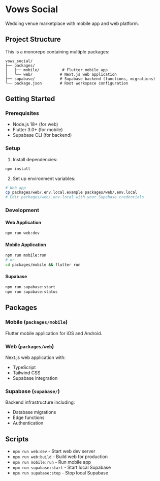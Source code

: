 # Vows Social

Wedding venue marketplace with mobile app and web platform.

## Project Structure

This is a monorepo containing multiple packages:

```
vows_social/
├── packages/
│   ├── mobile/          # Flutter mobile app
│   └── web/            # Next.js web application
├── supabase/           # Supabase backend (functions, migrations)
└── package.json        # Root workspace configuration
```

## Getting Started

### Prerequisites

- Node.js 18+ (for web)
- Flutter 3.0+ (for mobile)
- Supabase CLI (for backend)

### Setup

1. Install dependencies:
```bash
npm install
```

2. Set up environment variables:
```bash
# Web app
cp packages/web/.env.local.example packages/web/.env.local
# Edit packages/web/.env.local with your Supabase credentials
```

### Development

#### Web Application
```bash
npm run web:dev
```

#### Mobile Application
```bash
npm run mobile:run
# or
cd packages/mobile && flutter run
```

#### Supabase
```bash
npm run supabase:start
npm run supabase:status
```

## Packages

### Mobile (`packages/mobile`)
Flutter mobile application for iOS and Android.

### Web (`packages/web`)
Next.js web application with:
- TypeScript
- Tailwind CSS
- Supabase integration

### Supabase (`supabase/`)
Backend infrastructure including:
- Database migrations
- Edge functions
- Authentication

## Scripts

- `npm run web:dev` - Start web dev server
- `npm run web:build` - Build web for production
- `npm run mobile:run` - Run mobile app
- `npm run supabase:start` - Start local Supabase
- `npm run supabase:stop` - Stop local Supabase
